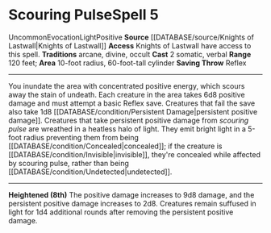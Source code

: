 ﻿---
actions: '[two-actions]'
area: 10-foot radius, 60-foot-tall cylinder
bloodline: null
component:
- Somatic
- Verbal
cost: null
deity: null
domain: null
duration: null
element: null
heighten: 8th
heighten_level: 5, 8
id: '1124'
lesson: null
level: '5'
mystery: null
name: Scouring Pulse
patron_theme: null
range: 120 feet
rarity: Uncommon
requirement: null
rus_type_level: null
saving_throw: Reflex
school: Evocation
source: '[[DATABASE/source/Knights of Lastwall|Knights of Lastwall]]'
target: null
tradition:
- Arcane
- Divine
- Occult
trait:
- '[[DATABASE/trait/Evocation|Evocation]]'
- '[[DATABASE/trait/Light|Light]]'
- '[[DATABASE/trait/Positive|Positive]]'
- '[[DATABASE/trait/Uncommon|Uncommon]]'
trigger: null
type: Spell

---
# Scouring Pulse<span class="item-type">Spell 5</span>

<span class="trait-uncommon item-trait">Uncommon</span><span class="item-trait">Evocation</span><span class="item-trait">Light</span><span class="item-trait">Positive</span>
**Source** [[DATABASE/source/Knights of Lastwall|Knights of Lastwall]]
**Access** Knights of Lastwall have access to this spell.
**Traditions** arcane, divine, occult
**Cast** <span class="action-icon">2</span> somatic, verbal
**Range** 120 feet; **Area** 10-foot radius, 60-foot-tall cylinder
**Saving Throw** Reflex

---
You inundate the area with concentrated positive energy, which scours away the stain of undeath. Each creature in the area takes 6d8 positive damage and must attempt a basic Reflex save. Creatures that fail the save also take 1d8 [[DATABASE/condition/Persistent Damage|persistent positive damage]]. Creatures that take persistent positive damage from _scouring pulse_ are wreathed in a heatless halo of light. They emit bright light in a 5-foot radius preventing them from being [[DATABASE/condition/Concealed|concealed]]; if the creature is [[DATABASE/condition/Invisible|invisible]], they're concealed while affected by scouring pulse, rather than being [[DATABASE/condition/Undetected|undetected]].

---
**Heightened (8th)** The positive damage increases to 9d8 damage, and the persistent positive damage increases to 2d8. Creatures remain suffused in light for 1d4 additional rounds after removing the persistent positive damage.